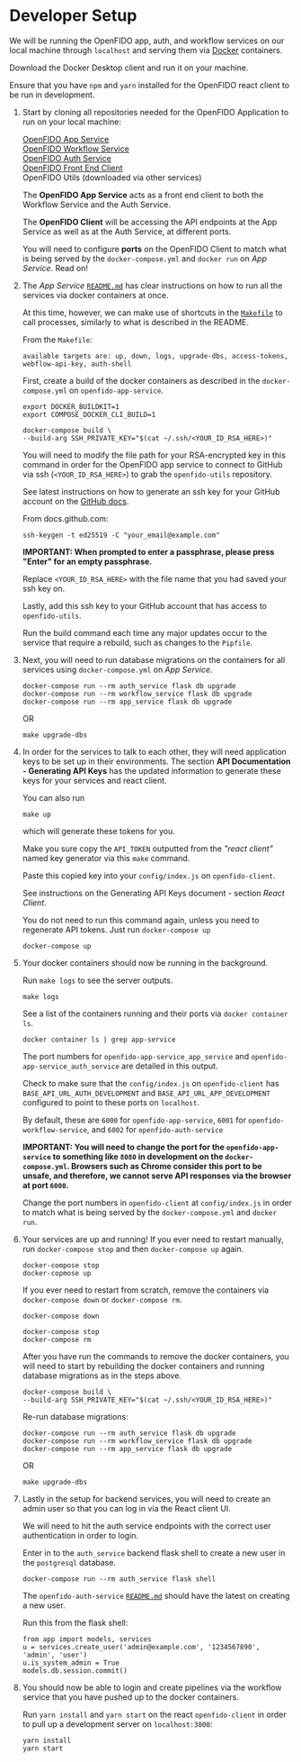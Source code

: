# Developer Setup

We will be running the OpenFIDO app, auth, and workflow services on our local machine through `localhost` and serving them via [Docker](http://docker.com) containers.

Download the Docker Desktop client and run it on your machine.

Ensure that you have `npm` and `yarn` installed for the OpenFIDO react client to be run in development.

1.  Start by cloning all repositories needed for the OpenFIDO Application to run on your local machine:

    [OpenFIDO App Service](https://github.com/slacgismo/openfido-app-service) \
    [OpenFIDO Workflow Service](https://github.com/slacgismo/openfido-workflow-service) \
    [OpenFIDO Auth Service](https://github.com/slacgismo/openfido-auth-service) \
    [OpenFIDO Front End Client](https://github.com/slacgismo/openfido-client) \
    OpenFIDO Utils (downloaded via other services)

    The **OpenFIDO App Service** acts as a front end client to both the Workflow Service and the Auth Service.

    The **OpenFIDO Client** will be accessing the API endpoints at the App Service as well as at the Auth Service, at different ports.
   
    You will need to configure **ports** on the OpenFIDO Client to match what is being served by the `docker-compose.yml` and `docker run` on *App Service*. Read on!
   
1.  The *App Service* [`README.md`](https://github.com/slacgismo/openfido-app-service/blob/master/README.md) has clear instructions on how to run all the services via docker containers at once.

    At this time, however, we can make use of shortcuts in the [`Makefile`](https://github.com/slacgismo/openfido-app-service/blob/master/Makefile) to call processes, similarly to what is described in the README.

    From the `Makefile`:
    
    ```
    available targets are: up, down, logs, upgrade-dbs, access-tokens, webflow-api-key, auth-shell
    ````
    
    First, create a build of the docker containers as described in the `docker-compose.yml` on `openfido-app-service`.
    
    ```
    export DOCKER_BUILDKIT=1
    export COMPOSE_DOCKER_CLI_BUILD=1
    
    docker-compose build \
    --build-arg SSH_PRIVATE_KEY="$(cat ~/.ssh/<YOUR_ID_RSA_HERE>)"
    ```
    
    You will need to modify the file path for your RSA-encrypted key in this command in order for the OpenFIDO app service to connect to GitHub via ssh (`<YOUR_ID_RSA_HERE>`) to grab the `openfido-utils` repository.
    
    See latest instructions on how to generate an ssh key for your GitHub account on the [GitHub docs](docs.github.com).
    
    From docs.github.com:
    ```
    ssh-keygen -t ed25519 -C "your_email@example.com"
    ```
    
    **IMPORTANT: When prompted to enter a passphrase, please press "Enter" for an empty passphrase.**
    
    Replace `<YOUR_ID_RSA_HERE>` with the file name that you had saved your ssh key on.
    
    Lastly, add this ssh key to your GitHub account that has access to `openfido-utils`.
    
    Run the build command each time any major updates occur to the service that require a rebuild, such as changes to the `Pipfile`.
    
1.  Next, you will need to run database migrations on the containers for all services using `docker-compose.yml` on *App Service*.

    ```
    docker-compose run --rm auth_service flask db upgrade
    docker-compose run --rm workflow_service flask db upgrade 
    docker-compose run --rm app_service flask db upgrade
    ```
    
    OR
    
    ```
    make upgrade-dbs
    ```
   
1.  In order for the services to talk to each other, they will need application keys to be set up in their environments. The section **API Documentation - Generating API Keys** has the updated information to generate these keys for your services and react client.

    You can also run
   
    ```
    make up
    ```
   
    which will generate these tokens for you.
    
    Make you sure copy the `API_TOKEN` outputted from the *"react client"* named key generator via this `make` command.
    
    Paste this copied key into your `config/index.js` on `openfido-client`.
    
    See instructions on the Generating API Keys document - section *React Client*.
    
    You do not need to run this command again, unless you need to regenerate API tokens. Just run `docker-compose up`
    
    ```
    docker-compose up
    ``` 

1.  Your docker containers should now be running in the background.

    Run `make logs` to see the server outputs.
    
    ```
    make logs
    ```

    See a list of the containers running and their ports via `docker container ls`.
    
    ```
    docker container ls | grep app-service
    ```
    
    The port numbers for `openfido-app-service_app_service` and `openfido-app-service_auth_service` are detailed in this output.
    
    Check to make sure that the `config/index.js` on `openfido-client` has `BASE_API_URL_AUTH_DEVELOPMENT` and `BASE_API_URL_APP_DEVELOPMENT` configured to point to these ports on `localhost`.
    
    By default, these are `6000` for `openfido-app-service`, `6001` for `openfido-workflow-service`, and `6002` for `openfido-auth-service`
    
    **IMPORTANT: You will need to change the port for the `openfido-app-service` to something like `8080` in development on the `docker-compose.yml`. Browsers such as Chrome consider this port to be unsafe, and therefore, we cannot serve API responses via the browser at port `6000`.**
    
    Change the port numbers in `openfido-client` at `config/index.js` in order to match what is being served by the `docker-compose.yml` and `docker run`.

1.  Your services are up and running! If you ever need to restart manually, run `docker-compose stop` and then `docker-compose up` again.

    ```
    docker-compose stop
    docker-copmose up
    ```
    
    If you ever need to restart from scratch, remove the containers via `docker-compose down` or `docker-compose rm`.
    
    ```
    docker-compose down
    ```
    
    ```
    docker-compose stop
    docker-compose rm
    ```
    
    After you have run the commands to remove the docker containers, you will need to start by rebuilding the docker containers and running database migrations as in the steps above.
     
    ```
    docker-compose build \
    --build-arg SSH_PRIVATE_KEY="$(cat ~/.ssh/<YOUR_ID_RSA_HERE>)"
    ```
 
    Re-run database migrations:
    ```
    docker-compose run --rm auth_service flask db upgrade
    docker-compose run --rm workflow_service flask db upgrade 
    docker-compose run --rm app_service flask db upgrade
    ```
    
    OR
    
    ```
    make upgrade-dbs
    ```   

1.  Lastly in the setup for backend services, you will need to create an admin user so that you can log in via the React client UI.

    We will need to hit the auth service endpoints with the correct user authentication in order to login.
    
    Enter in to the `auth_service` backend flask shell to create a new user in the `postgresql` database.
    ```
    docker-compose run --rm auth_service flask shell
    ```

    The `openfido-auth-service` [`README.md`](https://github.com/slacgismo/openfido-auth-service/blob/master/README.md) should have the latest on creating a new user.
    
    Run this from the flask shell:
    
    ```
    from app import models, services
    u = services.create_user('admin@example.com', '1234567890', 'admin', 'user')
    u.is_system_admin = True
    models.db.session.commit()
    ```
    
1.  You should now be able to login and create pipelines via the workflow service that you have pushed up to the docker containers.

    Run `yarn install` and `yarn start` on the react `openfido-client` in order to pull up a development server on `localhost:3000`:
    
    ```
    yarn install
    yarn start
    ```
